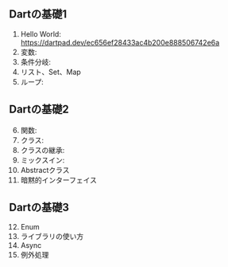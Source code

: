 ## Dartの基礎1
1. Hello World: https://dartpad.dev/ec656ef28433ac4b200e888506742e6a
2. 変数: 
3. 条件分岐: 
4. リスト、Set、Map
5. ループ: 

## Dartの基礎2
6. 関数: 
7. クラス:
8. クラスの継承:
9. ミックスイン:
10. Abstractクラス
11. 暗黙的インターフェイス

## Dartの基礎3
12. Enum
13. ライブラリの使い方
14. Async
15. 例外処理
